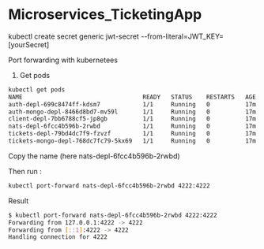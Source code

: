 # Microservices_TicketingApp

kubectl create secret generic jwt-secret --from-literal=JWT_KEY=[yourSecret]

Port forwarding with kubernetees

1. Get pods

```bash
kubectl get pods
NAME                                  READY   STATUS    RESTARTS   AGE
auth-depl-699c8474ff-kdsm7            1/1     Running   0          17m
auth-mongo-depl-8466d8bd7-mv59l       1/1     Running   0          17m
client-depl-7bb6788cf5-jp8gb          1/1     Running   0          17m
nats-depl-6fcc4b596b-2rwbd            1/1     Running   0          17m
tickets-depl-79bd4dc7f9-fzvzf         1/1     Running   0          17m
tickets-mongo-depl-768dc7fc79-5kx69   1/1     Running   0          17m
```

Copy the name (here nats-depl-6fcc4b596b-2rwbd)

Then run :

```bash
kubectl port-forward nats-depl-6fcc4b596b-2rwbd 4222:4222
```

Result

```bash 
$ kubectl port-forward nats-depl-6fcc4b596b-2rwbd 4222:4222
Forwarding from 127.0.0.1:4222 -> 4222
Forwarding from [::1]:4222 -> 4222
Handling connection for 4222
```
